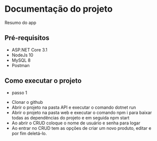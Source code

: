 # Documentação do projeto 
Resumo do app 

## Pré-requisitos

* ASP.NET Core 3.1
* NodeJs 10
* MySQL 8
* Postman

## Como executar o projeto

* passo 1
- Clonar o github
- Abrir o projeto na pasta API e executar o comando dotnet run
- Abrir o projeto na pasta web e executar o comando npm i para baixar todas as dependências do projeto e em seguida npm start
- Ao abrir o CRUD coloque o nome de usuário e senha para logar
- Ao entrar no CRUD tem as opções de criar um novo produto, editar e por fim deletá-lo.


